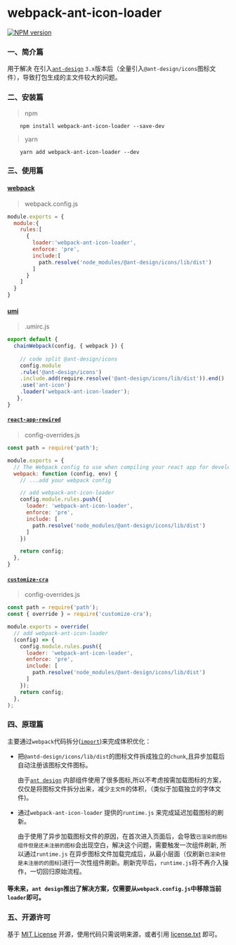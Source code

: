 ﻿# webpack-ant-icon-loader

[![NPM version][npm-image]][npm-url]


### 一、简介篇

用于解决 在引入[`ant-design`](https://ant-design.gitee.io/index-cn) `3.x`版本后（全量引入`@ant-design/icons`图标文件），导致打包生成的主文件较大的问题。


### 二、安装篇

> npm

```shell
    npm install webpack-ant-icon-loader --save-dev
```

> yarn

```shell
    yarn add webpack-ant-icon-loader --dev
```
     

### 三、使用篇

#### [webpack](https://github.com/webpack/webpack)
> webpack.config.js

```js
module.exports = {
  module:{
    rules:[
      {
        loader:'webpack-ant-icon-loader',
        enforce: 'pre',
        include:[
          path.resolve('node_modules/@ant-design/icons/lib/dist')
        ]
      }
    ]
  }
}

```

#### [umi](https://umijs.org/)
> .umirc.js

```js
export default {
  chainWebpack(config, { webpack }) {
    
    // code split @ant-design/icons
    config.module
    .rule('@ant-design/icons')
    .include.add(require.resolve('@ant-design/icons/lib/dist')).end()
    .use('ant-icon')
    .loader('webpack-ant-icon-loader');
   },
}
```

#### [`react-app-rewired`](https://github.com/timarney/react-app-rewired)
> config-overrides.js

```js
const path = require('path');

module.exports = {
  // The Webpack config to use when compiling your react app for development or production.
  webpack: function (config, env) {
    // ...add your webpack config

    // add webpack-ant-icon-loader
    config.module.rules.push({
      loader: 'webpack-ant-icon-loader',
      enforce: 'pre',
      include: [
        path.resolve('node_modules/@ant-design/icons/lib/dist')
      ]
    })

    return config;
  },
}
```
#### [`customize-cra`](https://github.com/arackaf/customize-cra)
> config-overrides.js
```js
const path = require('path');
const { override } = require('customize-cra');

module.exports = override(
  // add webpack-ant-icon-loader
  (config) => {
    config.module.rules.push({
      loader: 'webpack-ant-icon-loader',
      enforce: 'pre',
      include: [
        path.resolve('node_modules/@ant-design/icons/lib/dist')
      ]
    });
    return config;
  },
);
```


### 四、原理篇

主要通过`webpack`代码拆分([`import`](https://webpack.js.org/guides/code-splitting/#dynamic-imports))来完成体积优化：


* 把`@antd-design/icons/lib/dist`的图标文件拆成独立的`chunk`,且异步加载后自动注册该图标文件图标。

  由于[`ant design`](https://ant-design.gitee.io/index-cn) 内部组件使用了很多图标,所以不考虑按需加载图标的方案，仅仅是将图标文件拆分出来，减少`主文件`的体积，（类似于加载独立的字体文件)。
  

* 通过`webpack-ant-icon-loader` 提供的`runtime.js` 来完成延迟加载图标的刷新。

  由于使用了异步加载图标文件的原因，在首次进入页面后，会导致`已渲染的图标组件但是还未注册的图标`会出现空白，解决这个问题，需要触发一次组件刷新, 所以通过`runtime.js` 在异步图标文件加载完成后，从最小层面（仅刷新`已渲染但是未注册的的图标`)进行一次性组件刷新。刷新完毕后，`runtime.js`将不再介入操作，一切回归原始流程。
 

#### 等未来，`ant design`推出了解决方案，仅需要从`webpack.config.js`中移除当前`loader`即可。


### 五、开源许可
基于 [MIT License](http://zh.wikipedia.org/wiki/MIT_License) 开源，使用代码只需说明来源，或者引用 [license.txt](https://github.com/sofish/typo.css/blob/master/license.txt) 即可。

[npm-url]: https://www.npmjs.com/package/webpack-ant-icon-loader
[npm-image]: https://img.shields.io/npm/v/webpack-ant-icon-loader.svg
